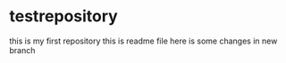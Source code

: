 # testrepository
this is my first repository
this is readme file
here is some changes in new branch
